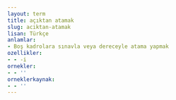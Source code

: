 ```yaml
---
layout: term
title: açıktan atamak
slug: aciktan-atamak
lisan: Türkçe
anlamlar:
- Boş kadrolara sınavla veya dereceyle atama yapmak
ozellikler:
- - -i
ornekler:
- - ''
orneklerkaynak:
- - ''
---
```

